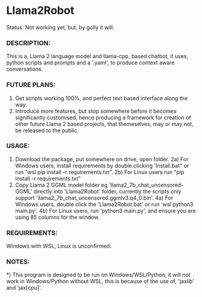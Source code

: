# Llama2Robot
Status: Not working yet, but, by golly it will.

### DESCRIPTION:
This is a, Llama 2 language model and llama-cpp, based chatbot, it uses, python scripts and prompts and a '.yaml', to produce context aware conversations.

### FUTURE PLANS:
1) Get scripts working 100%, and perfect text based interface along the way.
2) Introduce more features, but stop somewhere before it becomes significantly customised, hence producing a framework for creation of other future Llama 2 based projects, that themeselves, may or may not, be released to the public. 

### USAGE:
1) Download the package, put somewhere on drive, open folder.
2a) For Windows users, install requirements by double clicking 'Install.bat" or run "wsl pip install -r requirements.txt".
2b) For Linux users run "pip install -r requirements.txt"
3) Copy Llama 2 GGML model folder eg 'llama2_7b_chat_uncensored-GGML' directly into 'Llama2Robot' folder, currently the scripts only support 'llama2_7b_chat_uncensored.ggmlv3.q4_0.bin'.
4a) For Windows users, double click the 'Llama2Robot.bat' or run 'wsl python3 main.py'.
4b) For Linux users, run 'python3 main.py', and ensure you are using 85 columns for the window.

### REQUIREMENTS:
Windows with WSL, Linux is unconfirmed. 

### NOTES:
*) This program is designed to be run on Windows/WSL/Python, it will not work in Windows/Python without WSL, this is because of the use of, 'jaxlib' and 'jax[cpu]'. 
